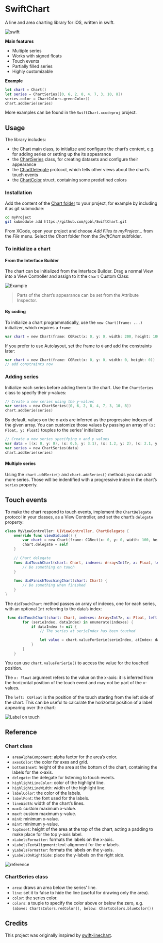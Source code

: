 SwiftChart
===========

A line and area charting library for iOS, written in swift.

![swift](https://cloud.githubusercontent.com/assets/120693/5063755/dcfc9da0-6df3-11e4-9432-974e77a863ed.png)

**Main features**

* Multiple series
* Works with signed floats
* Touch events
* Partially filled series
* Highly customizable

**Example**

```swift
let chart = Chart()
let series = ChartSeries([0, 6, 2, 8, 4, 7, 3, 10, 8])
series.color = ChartColors.greenColor()
chart.addSerie(series)
```

More examples can be found in the `SwiftChart.xcodeproj` project.

## Usage

The library includes:

- the [Chart](SwiftChart/Chart/Chart.swift) main class, to initialize and configure the chart’s content, e.g. for adding series or setting up the its appearance
- the [ChartSeries](SwiftChart/Chart/ChartSeries.swift) class, for creating datasets and configure their appearance
- the [ChartDelegate](SwiftChart/Chart/Chart.swift) protocol, which tells other views about the chart’s touch events
- the [ChartColor](SwiftChart/Chart/ChartColors.swift) struct, containing some predefined colors

### Installation

Add the content of the [Chart folder](SwiftChart/Chart) to your project, for example by including it as git submodule:

```bash
cd myProject
git submodule add https://github.com/gpbl/SwiftChart.git
```

From XCode, open your project and choose *Add Files to myProject...* from the *File* menu. Select the *Chart* folder from the *SwiftChart* subfolder.

### To initialize a chart

#### From the Interface Builder

The chart can be initialized from the Interface Builder. Drag a normal View into a View Controller and assign to it the `Chart` Custom Class:
 
![Example](https://cloud.githubusercontent.com/assets/120693/5063826/c01f26d2-6df6-11e4-8122-cb086709d96c.png)

> Parts of the chart’s appearance can be set from the Attribute Inspector.

#### By coding

To initialize a chart programmatically, use the `new Chart(frame: ...)` initializer, which requires a `frame`:

```swift
var chart = new Chart(frame: CGRect(x: 0, y: 0, width: 200, height: 100))
```

If you prefer to use Autolayout, set the frame to `0` and add the constraints later:

```swift
var chart = new Chart(frame: CGRect(x: 0, y: 0, width: 0, height: 0))
// add constraints now
```

### Adding series

Initialize each series before adding them to the chart. Use the `ChartSeries` class to specify their y-values:

```swift
// Create a new series using the y-values
var series = new ChartSeries([0, 6, 2, 8, 4, 7, 3, 10, 8])
chart.addSerie(series)
```

By default, values on the x-axis are inferred as the progressive indexes of the given array. You can customize those values by passing an array of `(x: Float, y: Float)` touples to the series' initializer:

```swift
// Create a new series specifying x and y values
var data = [(x: 0, y: 0), (x: 0.5, y: 3.1), (x: 1.2, y: 2), (x: 2.1, y: -4.2), (x: 2.6, y: 1.1)]
var series = new ChartSeries(data)
chart.addSerie(series)
```

#### Multiple series

Using the `chart.addSerie()` and `chart.addSeries()` methods you can add more series. Those will be indentified with a progressive index in the chart’s `series` property.

## Touch events

To make the chart respond to touch events, implement the `ChartDelegate` protocol in your classes, as a View Controller, and set the chart’s `delegate` property:

```swift
class MyViewController: UIViewController, ChartDelegate {
    override func viewDidLoad() {
        var chart = new Chart(frame: CGRect(x: 0, y: 0, width: 100, height: 200))
        chart.delegate = self
    }
    
    // Chart delegate
    func didTouchChart(chart: Chart, indexes: Array<Int?>, x: Float, left: CGFloat) {
        // Do something on touch
    }
    
    func didFinishTouchingChart(chart: Chart) {
        // Do something when finished
    }
}
```

The `didTouchChart` method passes an array of indexes, one for each series, with an optional `Int` referring to the data’s index:

```swift
 func didTouchChart(chart: Chart, indexes: Array<Int?>, x: Float, left: CGFloat) {
        for (serieIndex, dataIndex) in enumerate(indexes) {
            if dataIndex != nil {
                // The series at serieIndex has been touched

                let value = chart.valueForSerie(serieIndex, atIndex: dataIndex)
            }
        }
    }
```

You can use `chart.valueForSerie()` to access the value for the touched position.

The `x: Float` argument refers to the value on the x-axis: it is inferred from the horizontal position of the touch event and may not be part of the x-values.

The `left: CGFloat` is the position of the touch starting from the left side of the chart. This can be useful to calculate the horizontal position of a label appearing over the chart: 

![Label on touch](https://cloud.githubusercontent.com/assets/120693/5068773/8be0fa9c-6e52-11e4-8b60-aaf76dc9377d.gif)

## Reference

### Chart class

* `areaAlphaComponent`: alpha factor for the area’s color.
* `axesColor`: the color for axes and grid.
* `bottomInset`: height of the area at the bottom of the chart, containing the labels for the x-axis.
* `delegate`: the delegate for listening to touch events.
* `highlightLineColor`: color of the highlight line.
* `highlightLineWidth`: width of the highlight line.
* `labelColor`: the color of the labels.
* `labelFont`: the font used for the labels.
* `lineWidth`: width of the chart’s lines.
* `maxX`: custom maximum x-value.
* `maxY`: custom maximum y-value.
* `minX`: minimum x-value.
* `minY`: minimum y-value.
* `topInset`: height of the area at the top of the chart, acting a padding to make place for the top y-axis label.
* `xLabelsFormatter`: formats the labels on the x-axis.
* `xLabelsTextAlignment`: text-alignment for the x-labels.
* `yLabelsFormatter`: formats the labels on the y-axis.
* `yLabelsOnRightSide`: place the y-labels on the right side.

![reference](https://cloud.githubusercontent.com/assets/120693/5083897/e18419e2-6efd-11e4-96f1-4400596e6c60.png)


### ChartSeries class

* `area`: draws an area below the series' line.
* `line`: set it to false to hide the line (useful for drawing only the area).
* `color`: the series color.
* `colors`: a touple to specify the color above or below the zero, e.g. `(above: ChartsColors.redColor(), below: ChartsColors.blueColor())` 

## Credits

This project was originally inspired by [swift-linechart](https://github.com/zemirco/swift-linechart).